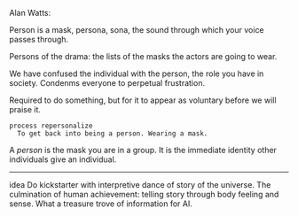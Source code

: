 
Alan Watts:

Person is a mask, persona, sona, the sound through which your voice passes through.

Persons of the drama: the lists of the masks the actors are going to wear.

We have confused the individual with the person, the role you have in society.
 Condenms everyone to perpetual frustration.

Required to do something, but for it to appear as voluntary before we will praise it.

```
process repersonalize
  To get back into being a person. Wearing a mask.
```

A _person_ is the mask you are in a group. It is the immediate identity other individuals give an individual.

---

idea Do kickstarter with interpretive dance of story of the universe. The culmination of human achievement: telling story through body feeling and sense. What a treasure trove of information for AI.

